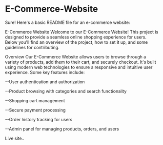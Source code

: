 # E-Commerce-Website


Sure! Here's a basic README file for an e-commerce website:

E-Commerce Website
Welcome to our E-Commerce Website! This project is designed to provide a seamless online shopping experience for users. Below you'll find an overview of the project, how to set it up, and some guidelines for contributing.

Overview
Our E-Commerce Website allows users to browse through a variety of products, add them to their cart, and securely checkout. It's built using modern web technologies to ensure a responsive and intuitive user experience. Some key features include:

--User authentication and authorization

--Product browsing with categories and search functionality

--Shopping cart management

--Secure payment processing

--Order history tracking for users

--Admin panel for managing products, orders, and users

Live site..
